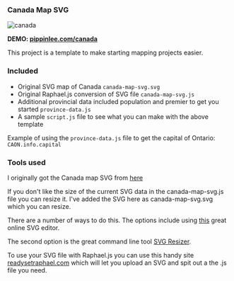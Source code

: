 ### Canada Map SVG

![canada](http://fat.gfycat.com/CircularGlitteringGerbil.gif)

**DEMO: [pippinlee.com/canada](http://www.pippinlee.com/canada)**


This project is a template to make starting mapping projects easier.

### Included
* Original SVG map of Canada `canada-map-svg.svg`
* Original Raphael.js conversion of SVG file `canada-map-svg.js`
* Additional provincial data included population and premier to get you started `province-data.js`
* A sample `script.js` file to see what you can make with the above template


Example of using the `province-data.js` file to get the capital of Ontario: `CAON.info.capital`


### Tools used
I originally got the Canada map SVG from [here](http://commons.wikimedia.org/wiki/File:Canada_blank_map.svg)

If you don't like the size of the current SVG data in the canada-map-svg.js file you can resize it. I've added the SVG here as canada-map-svg.svg which you can resize.

There are a number of ways to do this. The options include using [this](http://svg-edit.googlecode.com/svn/branches/2.6/editor/svg-editor.html) great online SVG editor.

The second option is the great command line tool [SVG Resizer](https://github.com/vieron/svg-resizer).

To use your SVG file with Raphael.js you can use this handy site [readysetraphael.com](http://www.readysetraphael.com) which will let you upload an SVG and spit out a the .js file you need.